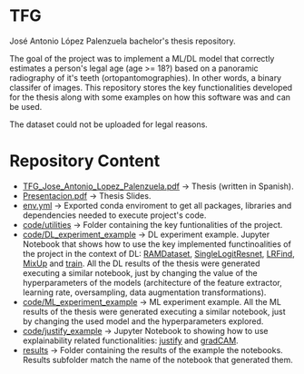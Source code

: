 # TFG
José Antonio López Palenzuela bachelor's thesis repository. 

The goal of the project was to implement a ML/DL model that correctly estimates a person's legal age (age >= 18?) based on a panoramic radiography of it's teeth (ortopantomographies). In other words, a binary classifer of images. This repository stores the key functionalities developed for the thesis along with some examples on how this software was and can be used.

The dataset could not be uploaded for legal reasons.

# Repository Content
- [TFG_Jose_Antonio_Lopez_Palenzuela.pdf](TFG_Jose_Antonio_Lopez_Palenzuela.pdf) → Thesis (written in Spanish).
- [Presentacion.pdf](Presentacion.pdf) → Thesis Slides.
- [env.yml](env.yml) → Exported conda enviroment to get all packages, libraries and dependencies needed to execute project's code.
- [code/utilities](./code/utilities) → Folder containing the key funtionalities of the project.
- [code/DL_experiment_example](./code/DL_experiment_example.ipynb) → DL experiment example. Jupyter Notebook that shows how to use the key implemented functinoalities of the project in the context of DL: [RAMDataset](./code/utilities/dataset.py), [SingleLogitResnet](./code/utilities/model.py), [LRFind](./code/utilities/lrfind.py), [MixUp](./code/utilities/mixup.py) and [train](./code/utilities/train.py). All the DL results of the thesis were generated executing a similar notebook, just by changing the value of the hyperparameters of the models (architecture of the feature extractor, learning rate, oversampling, data augmentation transformations).
- [code/ML_experiment_example](./code/ML_experiment_example.ipynb) →  ML experiment example. All the ML results of the thesis were generated executing a similar notebook, just by changing the used model and the hyperparameters explored.
- [code/justify_example](./code/justify_example.ipynb) → Jupyter Notebook to showing how to use explainability related functionalities: [justify](./code/utilities/eval.py) and [gradCAM](./code/utilities/eval.py).
- [results](./results) → Folder containing the results of the example the notebooks. Results subfolder match the name of the notebook that generated them.
